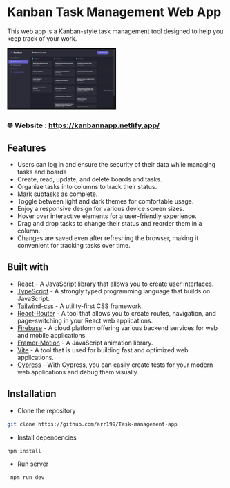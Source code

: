 <h1> Kanban Task Management Web App </h1>

This web app is a Kanban-style task management tool designed to help you keep track of your work.

<img width="50%" src="./public/kanban.png" />

### 🌐 Website : https://kanbannapp.netlify.app/  ###

## Features

- Users can log in and ensure the security of their data while managing tasks and boards 
- Create, read, update, and delete boards and tasks.
- Organize tasks into columns to track their status.
- Mark subtasks as complete.
- Toggle between light and dark themes for comfortable usage.
- Enjoy a responsive design for various device screen sizes.
- Hover over interactive elements for a user-friendly experience.
- Drag and drop tasks to change their status and reorder them in a column.
- Changes are saved even after refreshing the browser, making it convenient for tracking tasks over time.



## Built with

- [React](https://react.dev/) - A JavaScript library that allows you to create user interfaces.
- [TypeScript](https://www.typescriptlang.org/) -  A strongly typed programming language that builds on JavaScript.
- [Tailwind-css](https://tailwindcss.com/) - A utility-first CSS framework.
- [React-Router](https://reactrouter.com/en/main) - A tool that allows you to create routes, navigation, and page-switching in your React web applications.
- [Firebase](https://firebase.google.com/) - A cloud platform offering various backend services for web and mobile applications.
- [Framer-Motion](https://www.framer.com/motion/) - A JavaScript animation library.
- [Vite](https://vitejs.dev/) - A tool that is used for building fast and optimized web applications. 
- [Cypress](https://www.cypress.io/) - With Cypress, you can easily create tests for your modern web applications and debug them visually. 


## Installation

- Clone the repository

```sh
git clone https://github.com/arr199/Task-management-app
```

- Install dependencies

```sh
npm install
```

- Run server

```sh
 npm run dev
```

